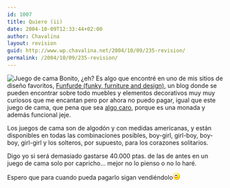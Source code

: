 ```yaml
---
id: 1007
title: Quiero (ii)
date: 2004-10-09T12:33:44+02:00
author: Chavalina
layout: revision
guid: http://www.wp.chavalina.net/2004/10/09/235-revision/
permalink: /2004/10/09/235-revision/
---
```

<img class="imgizqda" src="http://www.chavalina.net/imagenes/fotos/boygirlduvet.jpg" alt="Juego de cama" /> Bonito, &iquest;eh? Es algo que encontr&eacute; en uno de mis sitios de dise&ntilde;o favoritos, <a href="http://funfurde.blogspot.com/2004/09/boy-girl-boy-boy-girl-girl-duvets.html" target="_blank">Funfurde (funky, furniture and design)</a>, un blog donde se pueden encontrar sobre todo muebles y elementos decorativos muy muy curiosos que me encantan pero por ahora no puedo pagar, igual que este juego de cama, que pena que sea <a href="http://www.fitzsu.com/index.asp?spage=psearch&#038;pid=809683&#038;cat=79858" target="_blank">algo caro</a>, porque es una monada y adem&aacute;s funcional jeje.

Los juegos de cama son de algod&oacute;n y con medidas americanas, y est&aacute;n disponibles en todas las combinaciones posibles, boy-girl, girl-boy, boy-boy, girl-girl y los solteros, por supuesto, para los corazones solitarios.

Digo yo si ser&aacute; demasiado gastarse 40.000 ptas. de las de antes en un juego de cama solo por capricho&#8230; mejor no lo pienso o no lo har&eacute;.

Espero que para cuando pueda pagarlo sigan vendi&eacute;ndolo![emo](/imagenes/emoticonos/sonrisa.gif)